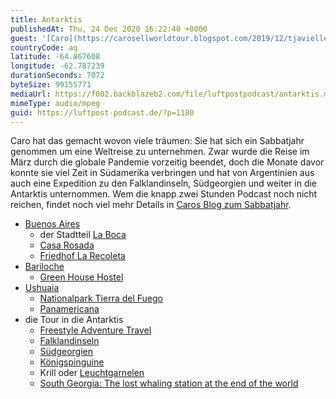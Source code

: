 ```yaml
---
title: Antarktis
publishedAt: Thu, 24 Dec 2020 16:22:40 +0000
guest: '[Caro](https://carosellworldtour.blogspot.com/2019/12/tjavielleicht-klappt-es-tatsachlich-mit.html)'
countryCode: aq
latitude: -64.867608
longitude: -62.787239
durationSeconds: 7072
byteSize: 99155771
mediaUrl: https://f002.backblazeb2.com/file/luftpostpodcast/antarktis.mp3
mimeType: audio/mpeg
guid: https://luftpost-podcast.de/?p=1180
---
```


Caro hat das gemacht wovon viele träumen: Sie hat sich ein Sabbatjahr genommen um eine Weltreise zu unternehmen. Zwar wurde die Reise im März durch die globale Pandemie vorzeitig beendet, doch die Monate davor konnte sie viel Zeit in Südamerika verbringen und hat von Argentinien aus auch eine Expedition zu den Falklandinseln, Südgeorgien und weiter in die Antarktis unternommen. Wem die knapp zwei Stunden Podcast noch nicht reichen, findet noch viel mehr Details in [Caros Blog zum Sabbatjahr](https://carosellworldtour.blogspot.com/2019/12/tjavielleicht-klappt-es-tatsachlich-mit.html).

- [Buenos Aires](https://de.wikipedia.org/wiki/Buenos%5FAires)
  - der Stadtteil [La Boca](https://de.wikipedia.org/wiki/La%5FBoca)
  - [Casa Rosada](https://de.wikipedia.org/wiki/Casa%5FRosada)
  - [Friedhof La Recoleta](https://de.wikipedia.org/wiki/Friedhof%5FLa%5FRecoleta)
- [Bariloche](https://de.wikipedia.org/wiki/Bariloche)
  - [Green House Hostel](https://www.tripadvisor.co.uk/Hotel%5FReview-g312848-d1204220-Reviews-Green%5FHouse%5FHostel%5FBariloche-San%5FCarlos%5Fde%5FBariloche%5FProvince%5Fof%5FRio%5FNegro%5FPatagonia.html)
- [Ushuaia](https://de.wikipedia.org/wiki/Ushuaia)
  - [Nationalpark Tierra del Fuego](https://de.wikipedia.org/wiki/Nationalpark%5FTierra%5Fdel%5FFuego)
  - [Panamericana](https://de.wikipedia.org/wiki/Panamericana)
- die Tour in die Antarktis
  - [Freestyle Adventure Travel](https://freestyleadventuretravel.com)
  - [Falklandinseln](https://de.wikipedia.org/wiki/Falklandinseln)
  - [Südgeorgien](https://de.wikipedia.org/wiki/S%C3%BCdgeorgien%5Fund%5Fdie%5FS%C3%BCdlichen%5FSandwichinseln)
  - [Königspinguine](https://de.wikipedia.org/wiki/K%C3%B6nigspinguin)
  - Krill oder [Leuchtgarnelen](https://de.wikipedia.org/wiki/Leuchtgarnelen)
  - [South Georgia: The lost whaling station at the end of the world](https://www.bbc.co.uk/news/magazine-27734930)
